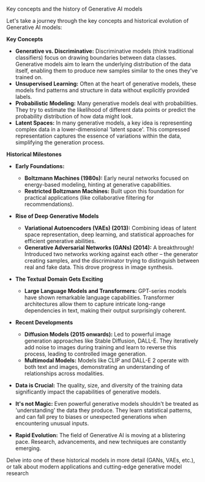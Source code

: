 Key concepts and the history of Generative AI models

Let's take a journey through the key concepts and historical evolution of Generative AI models:

**Key Concepts**

* **Generative vs. Discriminative:** Discriminative models (think traditional classifiers) focus on drawing boundaries between data classes. Generative models aim to learn the underlying distribution of the data itself, enabling them to produce new samples similar to the ones they've trained on.
* **Unsupervised Learning:** Often at the heart of generative models, these models find patterns and structure in data without explicitly provided labels.
* **Probabilistic Modeling:**  Many generative models deal with probabilities. They try to estimate the likelihood of different data points or predict the probability distribution of how data might look.
* **Latent Spaces:** In many generative models, a key idea is representing complex data in a lower-dimensional 'latent space'. This compressed representation captures the essence of variations within the data, simplifying the generation process.

**Historical Milestones**

* **Early Foundations:**
   * **Boltzmann Machines (1980s):** Early neural networks focused on energy-based modeling, hinting at generative capabilities.
   * **Restricted Boltzmann Machines:** Built upon this foundation for practical applications (like collaborative filtering for recommendations).

* **Rise of Deep Generative Models**
    * **Variational Autoencoders (VAEs) (2013):**  Combining ideas of latent space representation, deep learning, and  statistical approaches for efficient generative abilities. 
    * **Generative Adversarial Networks (GANs) (2014):** A breakthrough! Introduced  two networks working against each other – the generator creating samples, and the discriminator trying to distinguish between real and fake data. This drove progress in image synthesis.

* **The Textual Domain Gets Exciting**
    * **Large Language Models and Transformers:** GPT-series models have shown remarkable language capabilities. Transformer architectures allow them to capture intricate long-range dependencies in text, making their output surprisingly coherent.

* **Recent Developments**
    * **Diffusion Models (2015 onwards):** Led to powerful image generation approaches like Stable Diffusion, DALL-E. They iteratively add noise to images during training and learn to reverse this process, leading to controlled image generation.
    * **Multimodal Models:** Models like CLIP and DALL-E 2  operate with both text and images, demonstrating an understanding of relationships across modalities.

* **Data is Crucial:**  The quality, size, and diversity of the training data significantly impact the capabilities of generative models.
* **It's not Magic:** Even powerful generative models shouldn't be treated as 'understanding' the data they produce. They learn statistical patterns, and can fall prey to biases or unexpected generations when encountering unusual inputs.
* **Rapid Evolution:** The field of Generative AI is moving at a blistering pace.  Research, advancements, and new techniques are constantly emerging.

Delve into one of these historical models in more detail (GANs, VAEs, etc.), or talk about modern applications and cutting-edge generative model research
